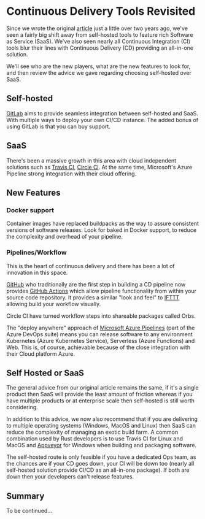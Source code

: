 # Continuous Delivery Tools Revisited

Since we wrote the original [article](https://www.madetech.com/blog/continuous-delivery-tools) just a little over two years ago, we've seen a fairly big shift away from self-hosted tools to feature rich Software as Service (SaaS). We've also seen nearly all Continuous Integration (CI) tools blur their lines with Continuous Delivery (CD) providing an all-in-one solution.

We'll see who are the new players, what are the new features to look for, and then review the advice we gave regarding choosing self-hosted over SaaS.

## Self-hosted

[GitLab](https://about.gitlab.com/pricing/#self-managed) aims to provide seamless integration between self-hosted and SaaS. With multiple ways to deploy your own CI/CD instance. The added bonus of using GitLab is that you can buy support.

## SaaS

There's been a massive growth in this area with cloud independent solutions such as [Travis CI](https://travis-ci.org/), [Circle CI](https://circleci.com/). At the same time, Microsoft's Azure Pipeline strong integration with their cloud offering.

## New Features

### Docker support

Container images have replaced buildpacks as the way to assure consistent versions of software releases. Look for baked in Docker support, to reduce the complexity and overhead of your pipeline.

### Pipelines/Workflow

This is the heart of continuous delivery and there has been a lot of innovation in this space.

[GitHub](https://github.com/) who traditionally are the first step in building a CD pipeline now provides [GitHub Actions](https://developer.github.com/actions/) which allow pipeline functionality from within your source code repository. It provides a similar "look and feel" to [IFTTT](https://ifttt.com/) allowing build your workflow visually.

Circle CI have turned workflow steps into shareable packages called Orbs.

The "deploy anywhere" approach of [Microsoft Azure Pipelines](https://azure.microsoft.com/en-us/services/devops/pipelines/) (part of the Azure DevOps suite) means you can release software to any environment Kubernetes (Azure Kubernetes Service),  Serverless (Azure Functions) and Web. This is, of course, achievable because of the close integration with their Cloud platform Azure.

## Self Hosted or SaaS

The general advice from our original article remains the same, if it's a single product then SaaS will provide the least amount of friction whereas if you have multiple products or at enterprise scale then self-hosted is still worth considering.

In addition to this advice, we now also recommend that if you are delivering to multiple operating systems (Windows, MacOS and Linux) then SaaS can reduce the complexity of managing an exotic build farm. A common combination used by Rust developers is to use Travis CI for Linux and MacOS and [Appveyor](https://duckduckgo.com/?q=appveyor&t=ffab&ia=web) for Windows when building and packaging software.

The self-hosted route is only feasible if you have a dedicated Ops team, as the chances are if your CD goes down, your CI will be down too (nearly all self-hosted solution provide CI/CD as an all-in-one package). If both are down then your developers can't release features.

## Summary

To be continued...